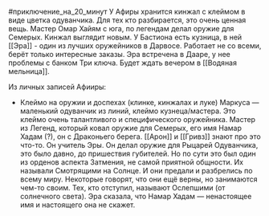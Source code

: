 #приключение_на_20_минут
У Афиры хранится кинжал с клеймом в виде цветка одуванчика. Для тех кто разбирается, это очень ценная вещь. Мастер Омар Хайям с юга, по легендам делал оружие для Семерых. Кинжал выглядит новым. У Бастиона есть кузница, в ней [[Эра]] - один из лучших оружейников в Дарвосе. Работает не со всеми, берёт только интересные заказы.
Эра встречена в Дааре, у нее проблемы с банком Три ключа. Будет ждать вечером в [[Водяная мельница]].


Из личных записей Афииры:
- Клеймо на оружии и доспехах (клинке, кинжалах и луке) Маркуса — маленький одуванчик из линий, клеймо кузнеца/мастера. Это клеймо очень талантливого и специфического оружейника. Мастер из Легенд, который ковал оружие для Семерых, его имя Намар Хадам (?), он с Драконьего берега. [[Арон]] и [[Гривз]] знают про это что-то. Он учитель Эры. Он делал оружие для Рыцарей Одуванчика, это было давно, до пришествия губителей. Но по сути это был один из орденов аспекта Затмения, не самой приятной общности. Их называли Смотрящими на Солнце. И они предали и разбрелись по всему миру. Некоторые говорят, что они ещё верны, но занимаются чем-то своим. Тех, кто отступил, называют Ослепшими (от солнечного света). Эра сказала, что Намар Хадам — ненастоящее имя и настоящего она не скажет. 